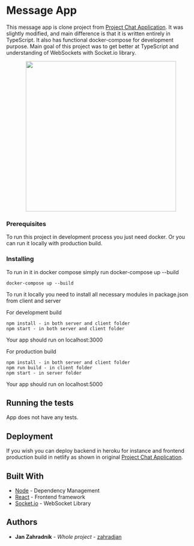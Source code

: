 

# Message App 

This message app is clone project from [Project Chat Application](https://github.com/adrianhajdin/project_chat_application). 
It was slightly modified, and main difference is that it is written entirely in TypeScript. It also has functional docker-compose for development purpose. 
Main goal of this project was to get better at TypeScript and understanding of WebSockets with Socket.io library.

<p align="center">
<img height="400px" src="/pics/messageapp.PNG">
</p>

### Prerequisites

To run this project in development process you just need docker. Or you can run it locally with production build.

### Installing

To run in it in docker compose simply run docker-compose up --build

```
docker-compose up --build
```

To run it locally you need to install all necessary modules in package.json from client and server

For development build
```
npm install - in both server and client folder
npm start - in both server and client folder
```
Your app should run on localhost:3000 

For production build
```
npm install - in both server and client folder
npm run build - in client folder 
npm start - in server folder
```

Your app should run on localhost:5000 

## Running the tests

App does not have any tests.

## Deployment

If you wish you can deploy backend in heroku for instance and frontend production build in netlify as shown in original  [Project Chat Application](https://github.com/adrianhajdin/project_chat_application). 

## Built With

* [Node](https://nodejs.org/en/) - Dependency Management
* [React](https://reactjs.org) - Frontend framework
* [Socket.io](https://socket.io) - WebSocket Library



## Authors

* **Jan Zahradník** - *Whole project* - [zahradjan](https://github.com/zahradjan)
